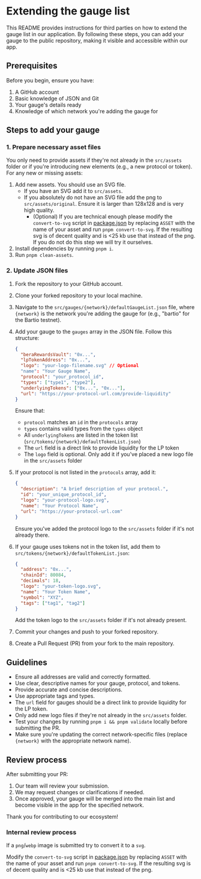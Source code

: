 # Extending the gauge list

This README provides instructions for third parties on how to extend the gauge list in our application. By following these steps, you can add your gauge to the public repository, making it visible and accessible within our app.

## Prerequisites

Before you begin, ensure you have:

1. A GitHub account
2. Basic knowledge of JSON and Git
3. Your gauge's details ready
4. Knowledge of which network you're adding the gauge for

## Steps to add your gauge

### 1. Prepare necessary asset files

You only need to provide assets if they're not already in the `src/assets` folder or if you're introducing new elements (e.g., a new protocol or token). For any new or missing assets:

1. Add new assets. You should use an SVG file.
   - If you have an SVG add it to `src/assets`.
   - If you absolutely do not have an SVG file add the png to `src/assets/original`. Ensure it is larger than 128x128 and is very high quality.
     - (Optional) If you are technical enough please modify the `convert-to-svg` script in [package.json](./package.json) by replacing `ASSET` with the name of your asset and run `pnpm convert-to-svg`. If the resulting svg is of decent quality and is <25 kb use that instead of the png. If you do not do this step we will try it ourselves.
2. Install dependencies by running `pnpm i`.
3. Run `pnpm clean-assets`.

### 2. Update JSON files

1. Fork the repository to your GitHub account.

2. Clone your forked repository to your local machine.

3. Navigate to the `src/gauges/{network}/defaultGaugeList.json` file, where `{network}` is the network you're adding the gauge for (e.g., "bartio" for the Bartio testnet).

4. Add your gauge to the `gauges` array in the JSON file. Follow this structure:

   ```json
   {
     "beraRewardsVault": "0x...",
     "lpTokenAddress": "0x...",
     "logo": "your-logo-filename.svg" // Optional
     "name": "Your Gauge Name",
     "protocol": "your_protocol_id",
     "types": ["type1", "type2"],
     "underlyingTokens": ["0x...", "0x..."],
     "url": "https://your-protocol-url.com/provide-liquidity"
   }
   ```

   Ensure that:

   - `protocol` matches an `id` in the `protocols` array
   - `types` contains valid types from the `types` object
   - All `underlyingTokens` are listed in the token list (`src/tokens/{network}/defaultTokenList.json`)
   - The `url` field is a direct link to provide liquidity for the LP token
   - The `logo` field is optional. Only add it if you've placed a new logo file in the `src/assets` folder

5. If your protocol is not listed in the `protocols` array, add it:

   ```json
   {
     "description": "A brief description of your protocol.",
     "id": "your_unique_protocol_id",
     "logo": "your-protocol-logo.svg",
     "name": "Your Protocol Name",
     "url": "https://your-protocol-url.com"
   }
   ```

   Ensure you've added the protocol logo to the `src/assets` folder if it's not already there.

6. If your gauge uses tokens not in the token list, add them to `src/tokens/{network}/defaultTokenList.json`:

   ```json
   {
     "address": "0x...",
     "chainId": 80084,
     "decimals": 18,
     "logo": "your-token-logo.svg",
     "name": "Your Token Name",
     "symbol": "XYZ",
     "tags": ["tag1", "tag2"]
   }
   ```

   Add the token logo to the `src/assets` folder if it's not already present.

7. Commit your changes and push to your forked repository.

8. Create a Pull Request (PR) from your fork to the main repository.

## Guidelines

- Ensure all addresses are valid and correctly formatted.
- Use clear, descriptive names for your gauge, protocol, and tokens.
- Provide accurate and concise descriptions.
- Use appropriate tags and types.
- The `url` field for gauges should be a direct link to provide liquidity for the LP token.
- Only add new logo files if they're not already in the `src/assets` folder.
- Test your changes by running `pnpm i && pnpm validate` locally before submitting the PR.
- Make sure you're updating the correct network-specific files (replace `{network}` with the appropriate network name).

## Review process

After submitting your PR:

1. Our team will review your submission.
2. We may request changes or clarifications if needed.
3. Once approved, your gauge will be merged into the main list and become visible in the app for the specified network.

Thank you for contributing to our ecosystem!

### Internal review process

If a `png`/`webp` image is submitted try to convert it to a `svg`.

Modify the `convert-to-svg` script in [package.json](./package.json) by replacing `ASSET` with the name of your asset and run `pnpm convert-to-svg`. If the resulting svg is of decent quality and is <25 kb use that instead of the png.
